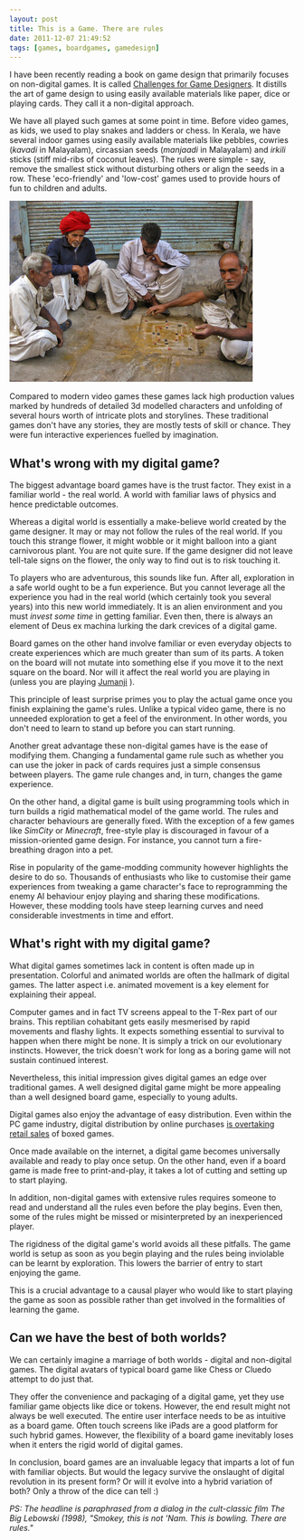 ```yaml
---
layout: post
title: This is a Game. There are rules
date: 2011-12-07 21:49:52
tags: [games, boardgames, gamedesign]
---
```


I have been recently reading a book on game design that primarily focuses on non-digital games. It is called [Challenges for Game Designers](http://amzn.com/158450580X). It distills the art of game design to using easily available materials like paper, dice or playing cards. They call it a non-digital approach.

We have all played such games at some point in time. Before video games, as kids, we used to play snakes and ladders or chess. In Kerala, we have several indoor games using easily available materials like pebbles, cowries (*kavadi* in Malayalam), circassian seeds (*manjaadi* in Malayalam) and *irkili* sticks (stiff mid-ribs of coconut leaves). The rules were simple - say, remove the smallest stick without disturbing others or align the seeds in a row. These 'eco-friendly' and 'low-cost' games used to provide hours of fun to children and adults.

<img src="/blog/img/board_game_india.jpg" width="430" height="320" alt="Nav Bara - board game played in India" title="Nav Bara - board game played in India (photo by flickr.com/photos/meanestindian/)" class="alignright"/>

Compared to modern video games these games lack high production values marked by hundreds of detailed 3d modelled characters and unfolding of several hours worth of intricate plots and storylines. These traditional games don't have any stories, they are mostly tests of skill or chance. They were fun interactive experiences fuelled by imagination.

## What's wrong with my digital game?

The biggest advantage board games have is the trust factor. They exist in a familiar world - the real world. A world with familiar laws of physics and hence predictable outcomes.

Whereas a digital world is essentially a make-believe world created by the game designer. It may or may not follow the rules of the real world. If you touch this strange flower, it might wobble or it might balloon into a giant carnivorous plant. You are not quite sure. If the game designer did not leave tell-tale signs on the flower, the only way to find out is to risk touching it.

To players who are adventurous, this sounds like fun. After all, exploration in a safe world ought to be a fun experience. But you cannot leverage all the experience you had in the real world (which certainly took you several years) into this new world immediately. It is an alien environment and you must *invest some time* in getting familiar. Even then, there is always an element of Deus ex machina lurking the dark crevices of a digital game.

Board games on the other hand involve familiar or even everyday objects to create experiences which are much greater than sum of its parts. A token on the board will not mutate into something else if you move it to the next square on the board. Nor will it affect the real world you are playing in (unless you are playing [Jumanji](http://www.imdb.com/title/tt0113497/) ). 

This principle of least surprise primes you to play the actual game once you finish explaining the game's rules. Unlike a typical video game, there is no unneeded exploration to get a feel of the environment. In other words, you don't need to learn to stand up before you can start running.

Another great advantage these non-digital games have is the ease of modifying them. Changing a fundamental game rule such as whether you can use the joker in pack of cards requires just a simple consensus between players. The game rule changes and, in turn, changes the game experience. 

On the other hand, a digital game is built using programming tools which in turn builds a rigid mathematical model of the game world. The rules and character behaviours are generally fixed.  With the exception of a few games like *SimCity* or *Minecraft*, free-style play is discouraged in favour of a mission-oriented game design. For instance, you cannot turn a fire-breathing dragon into a pet.

Rise in popularity of the game-modding community however highlights the desire to do so. Thousands of enthusiasts who like to customise their game experiences from tweaking a game character's face to reprogramming the enemy AI behaviour enjoy playing and sharing these modifications. However, these modding tools have steep learning curves and need considerable investments in time and effort.


## What's right with my digital game?

What digital games sometimes lack in content is often made up in presentation. Colorful and animated worlds are often the hallmark of digital games. The latter aspect i.e. animated movement is a key element for explaining their appeal.

Computer games and in fact TV screens appeal to the T-Rex part of our brains. This reptilian cohabitant gets easily mesmerised by rapid movements and flashy lights. It expects something essential to survival to happen when there might be none. It is simply a trick on our evolutionary instincts. However, the trick doesn't work for long as a boring game will not sustain continued interest.

Nevertheless, this initial impression gives digital games an edge over traditional games. A well designed digital game might be more appealing than a well designed board game, especially to young adults.

Digital games also enjoy the advantage of easy distribution. Even within the PC game industry, digital distribution by online purchases [is overtaking retail sales](https://www.npd.com/press/releases/press_100920.html) of boxed games.  

Once made available on the internet, a digital game becomes universally available and ready to play once setup. On the other hand, even if a board game is made free to print-and-play, it takes a lot of cutting and setting up to start playing. 

In addition, non-digital games with extensive rules requires someone to read and understand all the rules even before the play begins. Even then, some of the rules might be missed or misinterpreted by an inexperienced player.

The rigidness of the digital game's world avoids all these pitfalls. The game world is setup as soon as you begin playing and the rules being inviolable can be learnt by exploration. This lowers the barrier of entry to start enjoying the game.

This is a crucial advantage to a causal player who would like to start playing the game as soon as possible rather than get involved in the formalities of learning the game.

## Can we have the best of both worlds?

We can certainly imagine a marriage of both worlds - digital and non-digital games. The digital avatars of typical board game like Chess or Cluedo attempt to do just that.

They offer the convenience and packaging of a digital game, yet they use familiar game objects like dice or tokens. However, the end result might not always be well executed. The entire user interface needs to be as intuitive as a board game. Often touch screens like iPads are a good platform for such hybrid games. However, the flexibility of a board game inevitably loses when it enters the rigid world of digital games.

In conclusion, board games are an invaluable legacy that imparts a lot of fun with familiar objects. But would the legacy survive the onslaught of digital revolution in its present form? Or will it evolve into a hybrid variation of both? Only a throw of the dice can tell :)

*PS: The headline is paraphrased from a dialog in the cult-classic film The Big Lebowski (1998), "Smokey, this is not 'Nam. This is bowling. There are rules."*
